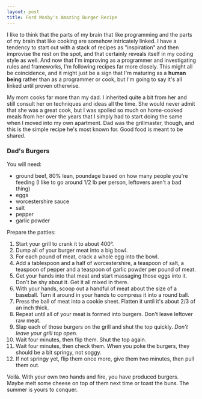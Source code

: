 ```yaml
---
layout: post
title: Ford Mosby's Amazing Burger Recipe
---
```


I like to think that the parts of my brain that like programming and the parts of my brain that like cooking are somehow intricately linked. I have a tendency to start out with a stack of recipes as "inspiration" and then improvise the rest on the spot, and that certainly reveals itself in my coding style as well. And now that I'm improving as a programmer and investigating rules and frameworks, I'm following recipes far more closely. This might all be coincidence, and it might just be a sign that I'm maturing as a **human being** rather than as a programmer or cook, but I'm going to say it's all linked until proven otherwise.

My mom cooks far more than my dad. I inherited quite a bit from her and still consult her on techniques and ideas all the time. She would never admit that she was a great cook, but I was spoiled so much on home-cooked meals from her over the years that I simply had to start doing the same when I moved into my own apartment. Dad was the grillmaster, though, and this is the simple recipe he's most known for. Good food is meant to be shared. 

### Dad's Burgers

You will need:

- ground beef, 80% lean, poundage based on how many people you're feeding (I like to go around 1/2 lb per person, leftovers aren't a bad thing)
- eggs
- worcestershire sauce
- salt
- pepper
- garlic powder

Prepare the patties:

1. Start your grill to crank it to about 400&deg;.
2. Dump all of your burger meat into a big bowl. 
3. For each pound of meat, crack a whole egg into the bowl. 
4. Add a tablespoon and a half of worcestershire, a teaspoon of salt, a teaspoon of pepper and a teaspoon of garlic powder per pound of meat.
5. Get your hands into that meat and start massaging those eggs into it. Don't be shy about it. Get it all mixed in there.
6. With your hands, scoop out a handful of meat about the size of a baseball. Turn it around in your hands to compress it into a round ball.
7. Press the ball of meat into a cookie sheet. Flatten it until it's about 2/3 of an inch thick.
8. Repeat until all of your meat is formed into burgers. Don't leave leftover raw meat.
9. Slap each of those burgers on the grill and shut the top quickly. *Don't leave your grill top open.*
10. Wait four minutes, then flip them. Shut the top again.
11. Wait four minutes, then check them. When you poke the burgers, they should be a bit springy, not soggy. 
12. If not springy yet, flip them once more, give them two minutes, then pull them out. 

Voil&agrave;. With your own two hands and fire, you have produced burgers. Maybe melt some cheese on top of them next time or toast the buns. The summer is yours to conquer.